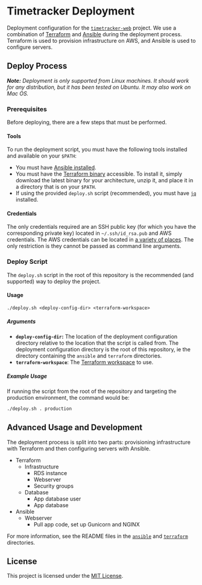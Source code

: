 # Timetracker Deployment

Deployment configuration for the [`timetracker-web`][timetracker-web] project. We use a combination of [Terraform][terraform] and [Ansible][ansible] during the deployment process. Terraform is used to provision infrastructure on AWS, and Ansible is used to configure servers.

## Deploy Process

*__Note:__ Deployment is only supported from Linux machines. It should work for any distribution, but it has been tested on Ubuntu. It may also work on Mac OS.*

### Prerequisites

Before deploying, there are a few steps that must be performed.

#### Tools

To run the deployment script, you must have the following tools installed and available on your `$PATH`:

* You must have [Ansible installed][ansible-install].
* You must have the [Terraform binary][terraform-releases] accessible. To install it, simply download the latest binary for your architecture, unzip it, and place it in a directory that is on your `$PATH`.
* If using the provided `deploy.sh` script (recommended), you must have [`jq`][jq] installed.

#### Credentials

The only credentials required are an SSH public key (for which you have the corresponding private key) located in `~/.ssh/id_rsa.pub` and AWS credentials. The AWS credentials can be located in [a variety of places][aws-credentials]. The only restriction is they cannot be passed as command line arguments.

### Deploy Script

The `deploy.sh` script in the root of this repository is the recommended (and supported) way to deploy the project.

#### Usage

```
./deploy.sh <deploy-config-dir> <terraform-workspace>
```

##### Arguments

* __`deploy-config-dir`:__ The location of the deployment configuration directory relative to the location that the script is called from. The deployment configuration directory is the root of this repository, ie the directory containing the `ansible` and `terraform` directories.
* __`terraform-workspace`__: The [Terraform workspace][terraform-workspaces] to use.

##### Example Usage

If running the script from the root of the repository and targeting the production environment, the command would be:

```bash
./deploy.sh . production
```

## Advanced Usage and Development

The deployment process is split into two parts: provisioning infrastructure with Terraform and then configuring servers with Ansible.

* Terraform
  * Infrastructure
    * RDS instance
    * Webserver
    * Security groups
  * Database
    * App database user
    * App database
* Ansible
  * Webserver
    * Pull app code, set up Gunicorn and NGINX
    
For more information, see the README files in the [`ansible`](ansible) and [`terraform`](terraform) directories.

## License

This project is licensed under the [MIT License](LICENSE).


[ansible]: https://www.ansible.com/
[ansible-install]: https://docs.ansible.com/ansible/latest/installation_guide/intro_installation.html
[aws-credentials]: https://docs.aws.amazon.com/cli/latest/userguide/cli-chap-getting-started.html#config-settings-and-precedence
[jq]: https://stedolan.github.io/jq/
[terraform]: https://www.terraform.io
[terraform-releases]: https://www.terraform.io/downloads.html
[terraform-workspaces]: https://www.terraform.io/docs/state/workspaces.html
[timetracker-web]: https://github.com/comp523-jarvis/timetracker-web
